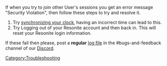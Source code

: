 <languages/> <translate> If when you try to join other User's sessions
you get an error message "Security Violation", then follow these steps
to try and resolve it.

1.  Try [synchronizing your clock](Synchronize_your_Clock "wikilink"),
    having an incorrect time can lead to this.
2.  Try Logging out of your Resonite account and then back in. This will
    reset your Resonite login information.

If these fail then please, post a **regular** [log
file](Log_Files "wikilink") in the #bugs-and-feedback channel of our
[Discord](https://discord.gg/Resonite).

</translate>

[Category:Troubleshooting](Category:Troubleshooting "wikilink")